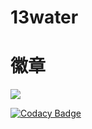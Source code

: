 # 13water
# 徽章
![](https://img.shields.io/badge/language-python-green.svg)

[![Codacy Badge](https://api.codacy.com/project/badge/Grade/0c8d1dc9674a4242a94aff9aed774a8e)](https://www.codacy.com/manual/cxxxyy/13water?utm_source=github.com&amp;utm_medium=referral&amp;utm_content=cxxxyy/13water&amp;utm_campaign=Badge_Grade)
